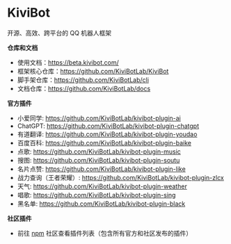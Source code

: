 # KiviBot 

开源、高效、跨平台的 QQ 机器人框架

**仓库和文档**

- 使用文档：https://beta.kivibot.com/
- 框架核心仓库：https://github.com/KiviBotLab/KiviBot
- 脚手架仓库：https://github.com/KiviBotLab/cli
- 文档仓库：https://github.com/KiviBotLab/docs

**官方插件**

- 小爱同学: https://github.com/KiviBotLab/kivibot-plugin-ai
- ChatGPT: https://github.com/KiviBotLab/kivibot-plugin-chatgpt
- 有道翻译: https://github.com/KiviBotLab/kivibot-plugin-youdao
- 百度百科: https://github.com/KiviBotLab/kivibot-plugin-baike
- 点歌: https://github.com/KiviBotLab/kivibot-plugin-music
- 搜图: https://github.com/KiviBotLab/kivibot-plugin-soutu
- 名片点赞: https://github.com/KiviBotLab/kivibot-plugin-like
- 战力查询（王者荣耀）: https://github.com/KiviBotLab/kivibot-plugin-zlcx
- 天气: https://github.com/KiviBotLab/kivibot-plugin-weather
- 唱歌: https://github.com/KiviBotLab/kivibot-plugin-sing
- 黑名单: https://github.com/KiviBotLab/kivibot-plugin-black

**社区插件**

- 前往 [npm](https://npm.im/search?q=kivibot-plugin) 社区查看插件列表（包含所有官方和社区发布的插件）

